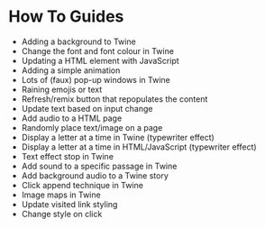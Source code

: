 # How To Guides

* Adding a background to Twine
* Change the font and font colour in Twine
* Updating a HTML element with JavaScript
* Adding a simple animation
* Lots of (faux) pop-up windows in Twine
* Raining emojis or text
* Refresh/remix button that repopulates the content
* Update text based on input change
* Add audio to a HTML page
* Randomly place text/image on a page
* Display a letter at a time in Twine (typewriter effect)
* Display a letter at a time in HTML/JavaScript (typewriter effect)
* Text effect stop in Twine
* Add sound to a specific passage in Twine
* Add background audio to a Twine story
* Click append technique in Twine
* Image maps in Twine
* Update visited link styling
* Change style on click
